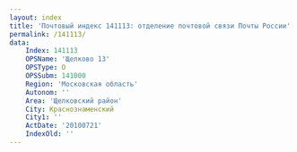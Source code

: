 ```yaml
---
layout: index
title: 'Почтовый индекс 141113: отделение почтовой связи Почты России'
permalink: /141113/
data:
    Index: 141113
    OPSName: 'Щелково 13'
    OPSType: О
    OPSSubm: 141000
    Region: 'Московская область'
    Autonom: ''
    Area: 'Щелковский район'
    City: Краснознаменский
    City1: ''
    ActDate: '20100721'
    IndexOld: ''
---
```

